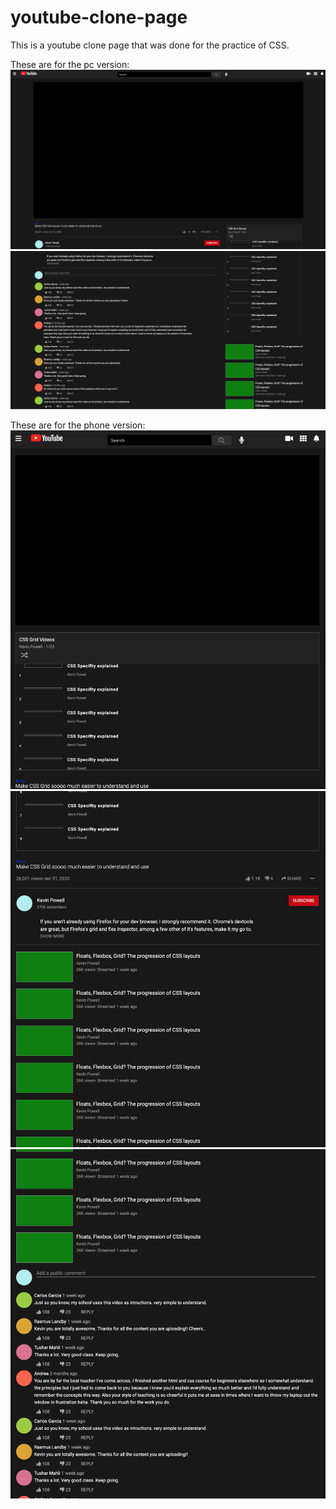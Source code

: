 # youtube-clone-page
This is a youtube clone page that was done for the practice of CSS.

These are for the pc version:
![Main page](example/bigPicture-1.png)
![Video info, recommended videos section, comments ](example/bigPicture-2.png)

These are for the phone version:
![Player page](example/smallPic-1.png)
![Recommended videos](example/smallPic-2.png)
![Comments](example/smallPic-3.png)